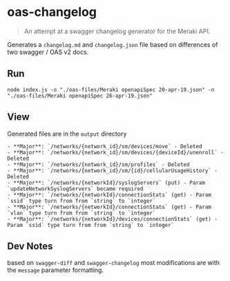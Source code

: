 # oas-changelog
> An attempt at a swagger changelog generator for the Meraki API.

Generates a `changelog.md` and `changelog.json` file based on differences of two swagger / OAS v2 docs. 


## Run
```
node index.js -o "./oas-files/Meraki openapiSpec 20-apr-19.json" -n "./oas-files/Meraki openapiSpec 26-apr-19.json"
```

## View
Generated files are in the `output` directory


```
- **Major**: `/networks/{network_id}/sm/devices/move` - Deleted
- **Major**: `/networks/{network_id}/sm/devices/{deviceId}/unenroll` - Deleted
- **Major**: `/networks/{network_id}/sm/profiles` - Deleted
- **Major**: `/networks/{network_id}/sm/{id}/cellularUsageHistory` - Deleted
- **Major**: `/networks/{networkId}/syslogServers` (put) - Param `updateNetworkSyslogServers` became required
- **Major**: `/networks/{networkId}/connectionStats` (get) - Param `ssid` type turn from from `string` to `integer`
- **Major**: `/networks/{networkId}/connectionStats` (get) - Param `vlan` type turn from from `string` to `integer`
- **Major**: `/networks/{networkId}/devices/connectionStats` (get) - Param `ssid` type turn from from `string` to `integer`
```

## Dev Notes

based on `swagger-diff` and `swagger-changelog`
most modifications are with the `message` parameter formatting. 
